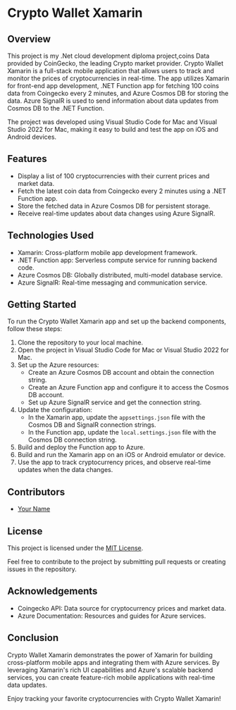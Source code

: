 # Crypto Wallet Xamarin

## Overview
This project is my .Net cloud development diploma project,coins Data provided by CoinGecko, the leading Crypto market provider.
Crypto Wallet Xamarin is a full-stack mobile application that allows users to track and monitor the prices of cryptocurrencies in real-time. The app utilizes Xamarin for front-end app development, .NET Function app for fetching 100 coins data from Coingecko every 2 minutes, and Azure Cosmos DB for storing the data. Azure SignalR is used to send information about data updates from Cosmos DB to the .NET Function.

The project was developed using Visual Studio Code for Mac and Visual Studio 2022 for Mac, making it easy to build and test the app on iOS and Android devices.

## Features
- Display a list of 100 cryptocurrencies with their current prices and market data.
- Fetch the latest coin data from Coingecko every 2 minutes using a .NET Function app.
- Store the fetched data in Azure Cosmos DB for persistent storage.
- Receive real-time updates about data changes using Azure SignalR.

## Technologies Used
- Xamarin: Cross-platform mobile app development framework.
- .NET Function app: Serverless compute service for running backend code.
- Azure Cosmos DB: Globally distributed, multi-model database service.
- Azure SignalR: Real-time messaging and communication service.

## Getting Started
To run the Crypto Wallet Xamarin app and set up the backend components, follow these steps:

1. Clone the repository to your local machine.
2. Open the project in Visual Studio Code for Mac or Visual Studio 2022 for Mac.
3. Set up the Azure resources:
   - Create an Azure Cosmos DB account and obtain the connection string.
   - Create an Azure Function app and configure it to access the Cosmos DB account.
   - Set up Azure SignalR service and get the connection string.
4. Update the configuration:
   - In the Xamarin app, update the `appsettings.json` file with the Cosmos DB and SignalR connection strings.
   - In the Function app, update the `local.settings.json` file with the Cosmos DB connection string.
5. Build and deploy the Function app to Azure.
6. Build and run the Xamarin app on an iOS or Android emulator or device.
7. Use the app to track cryptocurrency prices, and observe real-time updates when the data changes.

## Contributors
- [Your Name](https://github.com/yourusername)

## License
This project is licensed under the [MIT License](LICENSE).

Feel free to contribute to the project by submitting pull requests or creating issues in the repository.

## Acknowledgements
- Coingecko API: Data source for cryptocurrency prices and market data.
- Azure Documentation: Resources and guides for Azure services.

## Conclusion
Crypto Wallet Xamarin demonstrates the power of Xamarin for building cross-platform mobile apps and integrating them with Azure services. By leveraging Xamarin's rich UI capabilities and Azure's scalable backend services, you can create feature-rich mobile applications with real-time data updates.

Enjoy tracking your favorite cryptocurrencies with Crypto Wallet Xamarin!
